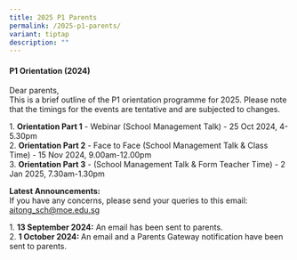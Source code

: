 ```yaml
---
title: 2025 P1 Parents
permalink: /2025-p1-parents/
variant: tiptap
description: ""
---
```

<h4>P1 Orientation (2024)</h4>
<p>Dear parents,
<br>This is a brief outline of the P1 orientation programme for 2025. Please
note that the timings for the events are tentative and are subjected to
changes.</p>
<p>1.	<strong>Orientation Part 1</strong> - Webinar (School Management Talk)
- 25 Oct 2024, 4-5.30pm
<br>2.	<strong>Orientation Part 2</strong> - Face to Face (School Management
Talk &amp; Class Time) - 15 Nov 2024, 9.00am-12.00pm
<br>3.	<strong>Orientation Part 3</strong> - (School Management Talk &amp; Form
Teacher Time) - 2 Jan 2025, 7.30am-1.30pm</p>
<p><strong>Latest Announcements:</strong>
<br>If you have any concerns, please send your queries to this email: <a href="mailto:aitong_sch@moe.edu.sg" rel="noopener noreferrer nofollow" target="_blank">aitong_sch@moe.edu.sg</a>
</p>
<p>1.	<strong>13 September 2024:</strong> An email has been sent to parents.
<br>2.	<strong>1 October 2024: </strong>An email and a Parents Gateway notification
have been sent to parents.</p>
<p></p>